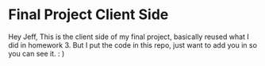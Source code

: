 # Final Project Client Side

Hey Jeff, This is the client side of my final project, basically reused what I did in homework 3. 
But I put the code in this repo, just want to add you in so you can see it. : )
